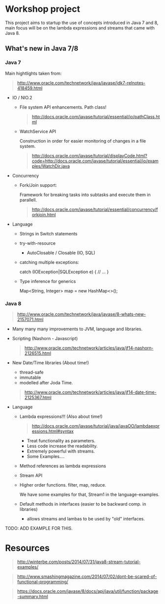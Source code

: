 # Workshop project

This project aims to startup the use of concepts introduced in Java 7 and 8, main focus will be on the lambda expressions and streams that came with Java 8.

## What's new in Java 7/8

### Java 7

Main hightlights taken from:
> http://www.oracle.com/technetwork/java/javase/jdk7-relnotes-418459.html

* IO / NIO.2
    - File system API enhancements. Path class!
    
        >http://docs.oracle.com/javase/tutorial/essential/io/pathClass.html

    - WatchService API
    
        Construction in order for easier monitoring of changes in a file system.
        > http://docs.oracle.com/javase/tutorial/displayCode.html?code=http://docs.oracle.com/javase/tutorial/essential/io/examples/WatchDir.java

* Concurrency
    - Fork/Join support:
    
        Framework for breaking tasks into subtasks and execute them in parallell.

        >http://docs.oracle.com/javase/tutorial/essential/concurrency/forkjoin.html

* Language
    - Strings in Switch statements
    - try-with-resource
        - AutoClosable / Closable (IO, SQL)
    - catching multiple exceptions:
        
        catch (IOException|SQLException e) {
            // ...
        }

    - Type inference for generics

        Map<String, Integer> map = new HashMap<>();

### Java 8

> http://www.oracle.com/technetwork/java/javase/8-whats-new-2157071.html

* Many many many improvements to JVM, language and libraries.
* Scripting (Nashorn - Javascript)
    >http://www.oracle.com/technetwork/articles/java/jf14-nashorn-2126515.html

* New Date/Time libraries (About time!)
    - thread-safe
    - immutable
    - modelled after Joda Time.

    >http://www.oracle.com/technetwork/articles/java/jf14-date-time-2125367.html
    
* Language
    - Lambda expressions!!! (Also about time!)
        >http://docs.oracle.com/javase/tutorial/java/javaOO/lambdaexpressions.html#syntax
        - Treat functionality as parameters. 
        - Less code increase the readability. 
        - Extremely powerful with streams.
        - Some Examples....
        
    - Method references as lambda expressions
    - Stream API
    - Higher order functions. filter, map, reduce. 
        
        We have some examples for that, Stream1 in the language-examples. 

    - Default methods in interfaces (easier to be backward comp. in libraries)
        - allows streams and lambas to be used by "old" interfaces.

TODO: ADD EXAMPLE FOR THIS. 

# Resources

>http://winterbe.com/posts/2014/07/31/java8-stream-tutorial-examples/

>http://www.smashingmagazine.com/2014/07/02/dont-be-scared-of-functional-programming/

>https://docs.oracle.com/javase/8/docs/api/java/util/function/package-summary.html
